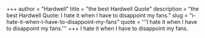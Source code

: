 +++
author = "Hardwell"
title = "the best Hardwell Quote"
description = "the best Hardwell Quote: I hate it when I have to disappoint my fans."
slug = "i-hate-it-when-i-have-to-disappoint-my-fans"
quote = '''I hate it when I have to disappoint my fans.'''
+++
I hate it when I have to disappoint my fans.
